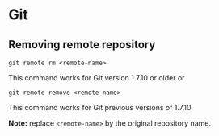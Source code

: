 # Git


## Removing remote repository
```
git remote rm <remote-name>
```
This command works for Git version 1.7.10 or older
or
```
git remote remove <remote-name>
```
This command works for Git previous versions of 1.7.10

**Note:** replace `<remote-name>` by the original repository name.